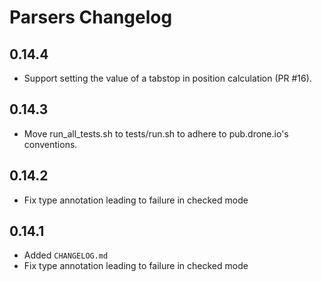 # Parsers Changelog

## 0.14.4

- Support setting the value of a tabstop in position calculation (PR #16).

## 0.14.3

- Move run_all_tests.sh to tests/run.sh to adhere to pub.drone.io's conventions.

## 0.14.2

- Fix type annotation leading to failure in checked mode

## 0.14.1

- Added `CHANGELOG.md`
- Fix type annotation leading to failure in checked mode
